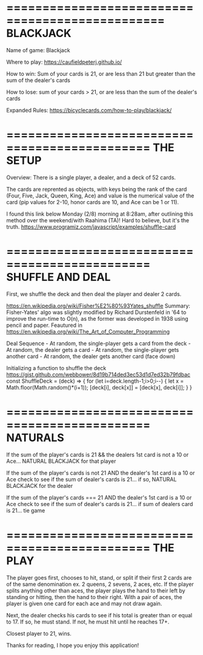 ================================================
            BLACKJACK
================================================
Name of game: 
    Blackjack

Where to play: 
    https://caufieldpeterj.github.io/ 

How to win:
    Sum of your cards is 21, or are less than 21 but greater than the sum of the dealer's cards

How to lose:
    sum of your cards > 21, or are less than the sum of the dealer's cards

Expanded Rules: 
    https://bicyclecards.com/how-to-play/blackjack/

==============================================
                THE SETUP
==============================================
Overview:  There is a single player, a dealer, and a deck of 52 cards.

The cards are reprented as objects, with keys being the rank of the card (Four, Five, Jack, Queen, King, Ace) and value is the numerical value of the card (pip values for 2-10, honor cards are 10, and Ace can be 1 or 11).

I found this link below Monday (2/8) morning at 8:28am, after outlining this method over the weekend/with Raahima (TA)! Hard to believe, but it's the truth.
https://www.programiz.com/javascript/examples/shuffle-card

==============================================
                SHUFFLE AND DEAL
==============================================

First, we shuffle the deck and then deal the player and dealer 2 cards.

https://en.wikipedia.org/wiki/Fisher%E2%80%93Yates_shuffle
    Summary: Fisher-Yates' algo was slightly modified by Richard Durstenfeld in '64 to improve the run-time to O(n), as the former was developed in 1938 using pencil and paper. 
    Feautured in https://en.wikipedia.org/wiki/The_Art_of_Computer_Programming 


Deal Sequence
    - At random, the single-player gets a card from the deck
    - At random, the dealer gets a card 
    - At random, the single-player gets another card 
    - At random, the dealer gets another card (face down)

Initializing a function to shuffle the deck
https://gist.github.com/webbower/8d19b714ded3ec53d1d7ed32b79fdbac
const ShuffleDeck = (deck) => {
    for (let i=deck.length-1;i>0;i--) {
        let x = Math.floor(Math.random()*(i+1));
        [deck[i], deck[x]] = [deck[x], deck[i]];
    }
}

==============================================
                    NATURALS
==============================================

If the sum of the player's cards is 21 && the dealers 1st card is not a 10 or Ace... NATURAL BLACKJACK for that player

If the sum of the player's cards is not 21 AND the dealer's 1st card is a 10 or Ace check to see if the sum of dealer's cards is 21... if so, NATURAL BLACKJACK for the dealer

If the sum of the player's cards === 21 AND the dealer's 1st card is a 10 or Ace check to see if the sum of dealer's cards is 21... if sum of dealers card is 21... tie game

==============================================
                    THE PLAY
==============================================

The player goes first, chooses to hit, stand, or split if their first 2 cards are of the same denomination ex. 2 queens, 2 sevens, 2 aces, etc. If the player splits anything other than aces, the player plays the hand to their left by standing or hitting, then the hand to their right. With a pair of aces, the player is given one card for each ace and may not draw again.

Next, the dealer checks his cards to see if his total is greater than or equal to 17. If so, he must stand. If not, he must hit until he reaches 17+. 

Closest player to 21, wins.

Thanks for reading, I hope you enjoy this application!